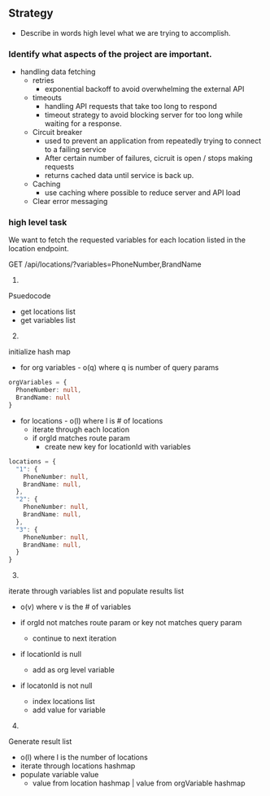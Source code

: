 ## Strategy
- Describe in words high level what we are trying to accomplish.

### Identify what aspects of the project are important.  
  - handling data fetching
    - retries
      - exponential backoff to avoid overwhelming the external API
    - timeouts
      - handling API requests that take too long to respond
      - timeout strategy to avoid blocking server for too long while waiting for a response.
    - Circuit breaker
      - used to prevent an application from repeatedly trying to connect to a failing service
      - After certain number of failures, cicruit is open / stops making requests
      - returns cached data until service is back up.
    - Caching
      - use caching where possible to reduce server and API load
    - Clear error messaging

### high level task
We want to fetch the requested variables for each location listed in the location endpoint.

GET /api/locations/<orgId>?variables=PhoneNumber,BrandName

1.
Psuedocode
- get locations list
- get variables list

2.
initialize hash map
- for org variables - o(q) where q is number of query params

```ts
orgVariables = {
  PhoneNumber: null,
  BrandName: null
}
```

- for locations - o(l) where l is # of locations
  - iterate through each location
  - if orgId matches route param
    - create new key for locationId with variables

```ts
locations = {
  "1": {
    PhoneNumber: null,
    BrandName: null,
  },
  "2": {
    PhoneNumber: null,
    BrandName: null,
  },
  "3": {
    PhoneNumber: null,
    BrandName: null,
  }
}
```

3.
iterate through variables list and populate results list
- o(v) where v is the # of variables

- if orgId not matches route param or key not matches query param
  - continue to next iteration

- if locationId is null
  - add as org level variable
- if locatonId is not null
  - index locations list
  - add value for variable

4.
Generate result list
- o(l) where l is the number of locations
- iterate through locations hashmap
- populate variable value
  - value from location hashmap | value from orgVariable hashmap
